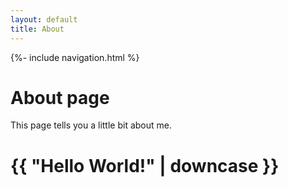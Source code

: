 ```yaml
---
layout: default
title: About
---
```

{%- include navigation.html %}
# About page

This page tells you a little bit about me.

<h1>{{ "Hello World!" | downcase }}</h1>

 
